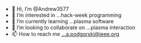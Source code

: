- 👋 Hi, I’m @Andrew3577
- 👀 I’m interested in ...hack-week programming
- 🌱 I’m currently learning ...plasma software
- 💞️ I’m looking to collaborate on ...plasma interaction
- 📫 How to reach me ...a.podgorski@ieee.org

<!---
Andrew3577/Andrew3577 is a ✨ special ✨ repository because its `README.md` (this file) appears on your GitHub profile.
You can click the Preview link to take a look at your changes.
--->
